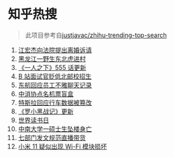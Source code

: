 # 知乎热搜

> 此项目参考自[justjavac/zhihu-trending-top-search](https://github.com/justjavac/zhihu-trending-top-search/blob/main/utils.ts)

<!-- BEGIN -->
  <!-- 最后更新时间:Sat Apr 24 2021 07:18:36 GMT+0000 (Coordinated Universal Time) -->
  1. [江宏杰向法院提出离婚诉请](https://www.zhihu.com/search?q=福原爱江宏杰离婚)
1. [黑龙江一野生东北虎进村](https://www.zhihu.com/search?q=野生东北虎)
1. [《一人之下》555 话更新](https://www.zhihu.com/search?q=一人之下)
1. [B 站面试官贬低北邮校招生](https://www.zhihu.com/search?q=b站北邮)
1. [东航回应员工不雅聊天记录](https://www.zhihu.com/search?q=东航空姐)
1. [中消协点名机票盲盒](https://www.zhihu.com/search?q=机票盲盒)
1. [特斯拉回应行车数据被篡改](https://www.zhihu.com/search?q=特斯拉行车数据)
1. [《罗小黑战记》更新](https://www.zhihu.com/search?q=罗小黑战记)
1. [世界读书日](https://www.zhihu.com/search?q=世界读书日)
1. [中南大学一硕士生坠楼身亡](https://www.zhihu.com/search?q=中南大学研究生)
1. [七部门发文规范直播带货](https://www.zhihu.com/search?q=直播带货)
1. [小米 11 疑似出现 Wi-Fi 模块损坏](https://www.zhihu.com/search?q=小米11烧主板)
  <!-- END -->
